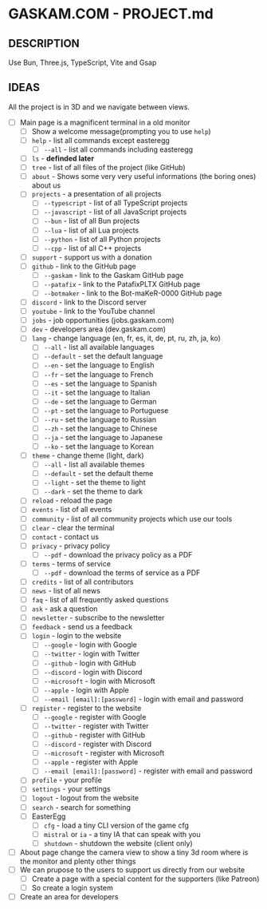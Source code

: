 # GASKAM.COM - PROJECT.md

## DESCRIPTION

Use Bun, Three.js, TypeScript, Vite and Gsap

## IDEAS

All the project is in 3D and we navigate between views.

- [ ] Main page is a magnificent terminal in a old monitor
    - [ ] Show a welcome message(prompting you to use `help`)
    - [ ] `help` - list all commands except easteregg
        - [ ] `--all` - list all commands including easteregg
    - [ ] `ls` - **definded later**
    - [ ] `tree` - list of all files of the project (like GitHub)
    - [ ] `about` - Shows some very very useful informations (the boring ones) about us
    - [ ] `projects` - a presentation of all projects
        - [ ] `--typescript` - list of all TypeScript projects
        - [ ] `--javascript` - list of all JavaScript projects
        - [ ] `--bun` - list of all Bun projects
        - [ ] `--lua` - list of all Lua projects
        - [ ] `--python` - list of all Python projects
        - [ ] `--cpp` - list of all C++ projects        
    - [ ] `support` - support us with a donation
    - [ ] `github` - link to the GitHub page
        - [ ] `--gaskam` - link to the Gaskam GitHub page
        - [ ] `--patafix` - link to the PatafixPLTX GitHub page
        - [ ] `--botmaker` - link to the Bot-maKeR-0000 GitHub page
    - [ ] `discord` - link to the Discord server
    - [ ] `youtube` - link to the YouTube channel 
    - [ ] `jobs` - job opportunities (jobs.gaskam.com)
    - [ ] `dev` - developers area (dev.gaskam.com)
    - [ ] `lang` - change language (en, fr, es, it, de, pt, ru, zh, ja, ko)
        - [ ] `--all` - list all available languages
        - [ ] `--default` - set the default language
        - [ ] `--en` - set the language to English
        - [ ] `--fr` - set the language to French
        - [ ] `--es` - set the language to Spanish
        - [ ] `--it` - set the language to Italian
        - [ ] `--de` - set the language to German
        - [ ] `--pt` - set the language to Portuguese
        - [ ] `--ru` - set the language to Russian
        - [ ] `--zh` - set the language to Chinese
        - [ ] `--ja` - set the language to Japanese
        - [ ] `--ko` - set the language to Korean
    - [ ] `theme` - change theme (light, dark)
        - [ ] `--all` - list all available themes
        - [ ] `--default` - set the default theme
        - [ ] `--light` - set the theme to light
        - [ ] `--dark` - set the theme to dark
    - [ ] `reload` - reload the page
    - [ ] `events` - list of all events
    - [ ] `community` - list of all community projects which use our tools
    - [ ] `clear` - clear the terminal
    - [ ] `contact` - contact us
    - [ ] `privacy` - privacy policy
        - [ ] `--pdf` - download the privacy policy as a PDF
    - [ ] `terms` - terms of service
        - [ ] `--pdf` - download the terms of service as a PDF
    - [ ] `credits` - list of all contributors
    - [ ] `news` - list of all news
    - [ ] `faq` - list of all frequently asked questions
    - [ ] `ask` - ask a question
    - [ ] `newsletter` - subscribe to the newsletter
    - [ ] `feedback` - send us a feedback
    - [ ] `login` - login to the website
        - [ ] `--google` - login with Google
        - [ ] `--twitter` - login with Twitter
        - [ ] `--github` - login with GitHub
        - [ ] `--discord` - login with Discord
        - [ ] `--microsoft` - login with Microsoft
        - [ ] `--apple` - login with Apple
        - [ ] `--email [email]:[password]` - login with email and password
    - [ ] `register` - register to the website
        - [ ] `--google` - register with Google
        - [ ] `--twitter` - register with Twitter
        - [ ] `--github` - register with GitHub
        - [ ] `--discord` - register with Discord
        - [ ] `--microsoft` - register with Microsoft
        - [ ] `--apple` - register with Apple
        - [ ] `--email [email]:[password]` - register with email and password
    - [ ] `profile` - your profile
    - [ ] `settings` - your settings
    - [ ] `logout` - logout from the website
    - [ ] `search` - search for something
    - [ ] EasterEgg
        - [ ] `cfg` - load a tiny CLI version of the game cfg
        - [ ] `mistral` or `ia` - a tiny IA that can speak with you
        - [ ] `shutdown` - shutdown the website (client only)
- [ ] About page change the camera view to show a tiny 3d room where is the monitor and plenty other things
- [ ] We can prupose to the users to support us directly from our website
    - [ ] Create a page with a special content for the supporters (like Patreon)
    - [ ] So create a login system
- [ ] Create an area for developers